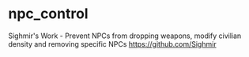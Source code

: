 # npc_control
Sighmir's Work - Prevent NPCs from dropping weapons, modify civilian density and removing specific NPCs
https://github.com/Sighmir
